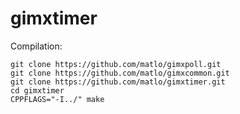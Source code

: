 # gimxtimer

Compilation:

```
git clone https://github.com/matlo/gimxpoll.git
git clone https://github.com/matlo/gimxcommon.git
git clone https://github.com/matlo/gimxtimer.git
cd gimxtimer
CPPFLAGS="-I../" make
```
